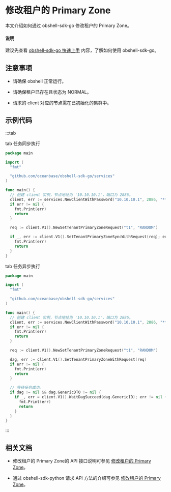# 修改租户的 Primary Zone

本文介绍如何通过 obshell-sdk-go 修改租户的 Primary Zone。

<main id="notice" type='explain'>
  <h4>说明</h4>
  <p>建议先查看 <a href='../100.quickstart-of-go.md'>obshell-sdk-go 快速上手</a> 内容，了解如何使用 obshell-sdk-go。</p>
</main>

## 注意事项

* 请确保 obshell 正常运行。

* 请确保租户已存在且状态为 NORMAL。

* 请求的 client 对应的节点需在已初始化的集群中。

## 示例代码

:::tab

tab 任务同步执行

```go
package main

import (
  "fmt"

  "github.com/oceanbase/obshell-sdk-go/services"
)

func main() {
  // 创建 client 实例，节点地址为 '10.10.10.1'，端口为 2886。
  client, err := services.NewClientWithPassword("10.10.10.1", 2886, "****")
  if err != nil {
    fmt.Print(err)
    return
  }

  req := client.V1().NewSetTenantPrimaryZoneRequest("t1", "RANDOM")

  if _, err := client.V1().SetTenantPrimaryZoneSyncWithRequest(req); err != nil {
    fmt.Print(err)
    return
  }
}
```

tab 任务异步执行

```go
package main

import (
  "fmt"

  "github.com/oceanbase/obshell-sdk-go/services"
)

func main() {
  // 创建 client 实例，节点地址为 '10.10.10.1'，端口为 2886。
  client, err := services.NewClientWithPassword("10.10.10.1", 2886, "****")
  if err != nil {
    fmt.Print(err)
    return
  }

  req := client.V1().NewSetTenantPrimaryZoneRequest("t1", "RANDOM")

  dag, err := client.V1().SetTenantPrimaryZoneWithRequest(req)
  if err != nil {
    fmt.Print(err)
    return
  }

  // 等待任务成功。
  if dag != nil && dag.GenericDTO != nil {
    if _, err = client.V1().WaitDagSucceed(dag.GenericID); err != nil {
      fmt.Print(err)
      return
    }
  }
}
```

:::

## 相关文档

* 修改租户的 Primary Zone的 API 接口说明可参见 [修改租户的 Primary Zone](../../../400.obshell-api-reference/500.tenant-management/500.modify-tenant-primary-zone.md)。

* 通过 obshell-sdk-python 请求 API 方法的介绍可参见 [修改租户的 Primary Zone](../../100.python/500.tenant-management/500.modify-tenant-primary-zone-of-python.md)。
